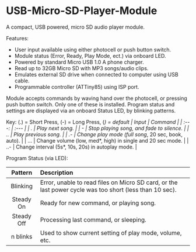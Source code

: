 # USB-Micro-SD-Player-Module
A compact, USB powered, micro SD audio player module.

Features:
 - User input available using either photocell or push button switch.
 - Module status (Error, Ready, Play Mode, ect.) via onboard LED.
 - Powered by standard Micro USB 1.0 A phone charger.
 - Read up to 32GB Micro SD with MP3 songs/audio clips.
 - Emulates external SD drive when connected to computer using USB cable.
 - Programmable controller (ATTiny85) using ISP port.
 
Module accepts commands by waving hand over the photocell, or pressing push button switch. Only one of these is installed. Program status and settings are displayed via an onboard Status LED, by blinking patterns.

Key: (.) = Short Press, (-) = Long Press, (*) = default
| Input | Command |
| :---: | :--- |
| . | Play next song. |
| - | Stop playing song, and fade to silence. |
| .. | Play previous song. |
| .- | Change play mode (full song*, 20 sec, book, auto). |
| ... | Change volume (low, med*, high) in single and 20 sec mode. |
| ..- | Change interval (5s*, 10s, 20s) in autoplay mode. |

Program Status (via LED):

| Pattern | Description |
| :---: | :--- |
| Blinking | Error, unable to read files on Micro SD card, or the last power cycle was too short (less than 10 sec). |
| Steady On | Ready for new command, or playing song. |
| Steady Off | Processing last command, or sleeping. |
| n blinks | Used to show current setting of play mode, volume, etc. |
